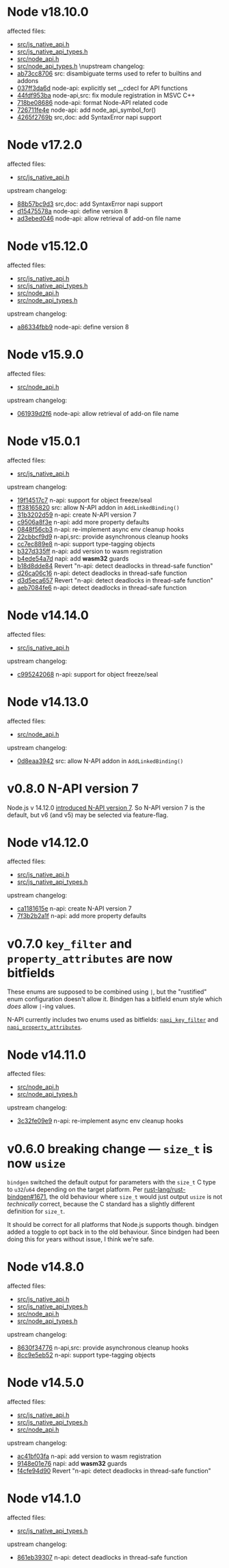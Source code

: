 # Node v18.10.0
affected files:
* [src/js_native_api.h](https://github.com/nodejs/node/blob/v18.10.0/src/js_native_api.h)
* [src/js_native_api_types.h](https://github.com/nodejs/node/blob/v18.10.0/src/js_native_api_types.h)
* [src/node_api.h](https://github.com/nodejs/node/blob/v18.10.0/src/node_api.h)
* [src/node_api_types.h](https://github.com/nodejs/node/blob/v18.10.0/src/node_api_types.h)
\nupstream changelog:
* [ab73cc8706](https://github.com/nodejs/node/commit/ab73cc8706b0fc5716d3b798d86a732edd5972a1) src: disambiguate terms used to refer to builtins and addons
* [037ff3da6d](https://github.com/nodejs/node/commit/037ff3da6d65954e3d3106b40a84d50851c1fbfb) node-api: explicitly set __cdecl for API functions
* [44fdf953ba](https://github.com/nodejs/node/commit/44fdf953ba435a46a3525bc877069044a3157e7d) node-api,src: fix module registration in MSVC C++
* [718be08686](https://github.com/nodejs/node/commit/718be08686312d19645861b9715491a49ee3c9cb) node-api: format Node-API related code
* [726711fe4e](https://github.com/nodejs/node/commit/726711fe4e2de7992b2ecc6921d3b083be41f950) node-api: add node_api_symbol_for()
* [4265f2769b](https://github.com/nodejs/node/commit/4265f2769bf91c0edb002da675fce98bbf61de04) src,doc: add SyntaxError napi support

# Node v17.2.0

affected files:
* [src/js_native_api.h](https://github.com/nodejs/node/blob/v17.2.0/src/js_native_api.h)

upstream changelog:
* [88b57bc9d3](https://github.com/nodejs/node/commit/88b57bc9d3bab7998c3de0aa787b88233cf46ed4) src,doc: add SyntaxError napi support
* [d15475578a](https://github.com/nodejs/node/commit/d15475578abfcc7e0a420719b8d55a6b3ab4f198) node-api: define version 8
* [ad3ebed046](https://github.com/nodejs/node/commit/ad3ebed046ef457530b046f2a62313a7e16b7e29) node-api: allow retrieval of add-on file name

# Node v15.12.0

affected files:
* [src/js_native_api.h](https://github.com/nodejs/node/blob/v15.12.0/src/js_native_api.h)
* [src/js_native_api_types.h](https://github.com/nodejs/node/blob/v15.12.0/src/js_native_api_types.h)
* [src/node_api.h](https://github.com/nodejs/node/blob/v15.12.0/src/node_api.h)
* [src/node_api_types.h](https://github.com/nodejs/node/blob/v15.12.0/src/node_api_types.h)

upstream changelog:
* [a86334fbb9](https://github.com/nodejs/node/commit/a86334fbb92e3776d0055563f49fad4a0f728554) node-api: define version 8

# Node v15.9.0

affected files:
* [src/node_api.h](https://github.com/nodejs/node/blob/v15.9.0/src/node_api.h)

upstream changelog:
* [061939d2f6](https://github.com/nodejs/node/commit/061939d2f6fbc86ee854481dbfa0aa762a2f591f) node-api: allow retrieval of add-on file name

# Node v15.0.1

affected files:
* [src/js_native_api.h](https://github.com/nodejs/node/blob/v15.0.1/src/js_native_api.h)

upstream changelog:
* [19f14517c7](https://github.com/nodejs/node/commit/19f14517c7637b0e277b4fc3fdfe4473e5cc1262) n-api: support for object freeze/seal
* [ff38165820](https://github.com/nodejs/node/commit/ff38165820da2a9eaddabbce23f3e75aa502900b) src: allow N-API addon in `AddLinkedBinding()`
* [31b3202d59](https://github.com/nodejs/node/commit/31b3202d5902e7fa105949758677ea09643d8c5f) n-api: create N-API version 7
* [c9506a8f3e](https://github.com/nodejs/node/commit/c9506a8f3e9bc5c679151feb39198023154464ab) n-api: add more property defaults
* [0848f56cb3](https://github.com/nodejs/node/commit/0848f56cb39432090cdb99af9b8541fbc1a2849c) n-api: re-implement async env cleanup hooks
* [22cbbcf9d9](https://github.com/nodejs/node/commit/22cbbcf9d9374d4b663bf1409f292212fa57623a) n-api,src: provide asynchronous cleanup hooks
* [cc7ec889e8](https://github.com/nodejs/node/commit/cc7ec889e863433c248bc4b5c8e33f61ccc40f29) n-api: support type-tagging objects
* [b327d335ff](https://github.com/nodejs/node/commit/b327d335ff6bc48c3c2aaedccfa9c40522f6b32f) n-api: add version to wasm registration
* [b4ede54a7d](https://github.com/nodejs/node/commit/b4ede54a7d235cfe58265b2b8c455298698460a8) napi: add __wasm32__ guards
* [b18d8dde84](https://github.com/nodejs/node/commit/b18d8dde847e1bff188c6cfb2d65a96209146c2c) Revert "n-api: detect deadlocks in thread-safe function"
* [d26ca06c16](https://github.com/nodejs/node/commit/d26ca06c16f497ffa5ac4845a27922d5058a9318) n-api: detect deadlocks in thread-safe function
* [d3d5eca657](https://github.com/nodejs/node/commit/d3d5eca657474f25fab47036fef9469efc211d8a) Revert "n-api: detect deadlocks in thread-safe function"
* [aeb7084fe6](https://github.com/nodejs/node/commit/aeb7084fe6446350ec032e9819746126811bf44f) n-api: detect deadlocks in thread-safe function

# Node v14.14.0

affected files:
* [src/js_native_api.h](https://github.com/nodejs/node/blob/v14.14.0/src/js_native_api.h)

upstream changelog:
* [c995242068](https://github.com/nodejs/node/commit/c995242068f364292bf90c6f5a5fa6bda662896d) n-api: support for object freeze/seal

# Node v14.13.0

affected files:
* [src/node_api.h](https://github.com/nodejs/node/blob/v14.13.0/src/node_api.h)

upstream changelog:
* [0d8eaa3942](https://github.com/nodejs/node/commit/0d8eaa3942f289874ed8c5d2a9468ba9c9ec45c8) src: allow N-API addon in `AddLinkedBinding()`

# v0.8.0 N-API version 7

Node.js v 14.12.0 [introduced N-API version 7](https://github.com/nodejs/node/blob/master/doc/changelogs/CHANGELOG_V14.md#14.12.0). 
So N-API version 7 is the default, but v6 (and v5) may be selected via feature-flag.

# Node v14.12.0

affected files:
* [src/js_native_api.h](https://github.com/nodejs/node/blob/v14.12.0/src/js_native_api.h)
* [src/js_native_api_types.h](https://github.com/nodejs/node/blob/v14.12.0/src/js_native_api_types.h)

upstream changelog:
* [ca1181615e](https://github.com/nodejs/node/commit/ca1181615e961ec948587aa6f8b7e46efd7cbd71) n-api: create N-API version 7
* [7f3b2b2a1f](https://github.com/nodejs/node/commit/7f3b2b2a1f2b2fa25adf9c4ea261f2a99ddd74aa) n-api: add more property defaults

# v0.7.0 `key_filter` and `property_attributes` are now bitfields

These enums are supposed to be combined using `|`, but the "rustified"
enum configuration doesn't allow it. Bindgen has a bitfield enum style
which _does_ allow `|`-ing values.

N-API currently includes two enums used as bitfields:
[`napi_key_filter`](https://nodejs.org/api/n-api.html#n_api_napi_key_filter) and 
[`napi_property_attributes`](https://nodejs.org/api/n-api.html#n_api_napi_property_attributes).

# Node v14.11.0

affected files:
* [src/node_api.h](https://github.com/nodejs/node/blob/v14.11.0/src/node_api.h)
* [src/node_api_types.h](https://github.com/nodejs/node/blob/v14.11.0/src/node_api_types.h)

upstream changelog:
* [3c32fe09e9](https://github.com/nodejs/node/commit/3c32fe09e9354479a2527bdd7484d6efab39f864) n-api: re-implement async env cleanup hooks

# v0.6.0 breaking change — `size_t` is now `usize`

`bindgen` switched the default output for parameters with the `size_t` C type to `u32`/`u64` depending on the target platform. 
Per [rust-lang/rust-bindgen#1671](https://github.com/rust-lang/rust-bindgen/issues/1671), the old behaviour where 
`size_t` would just output `usize` is not _technically_ correct, because the C standard has a slightly different definition for `size_t`.

It should be correct for all platforms that Node.js supports though. bindgen added a toggle to opt back in to the old behaviour. 
Since bindgen had been doing this for years without issue, I think we're safe. 

# Node v14.8.0

affected files:
* [src/js_native_api.h](https://github.com/nodejs/node/blob/v14.8.0/src/js_native_api.h)
* [src/js_native_api_types.h](https://github.com/nodejs/node/blob/v14.8.0/src/js_native_api_types.h)
* [src/node_api.h](https://github.com/nodejs/node/blob/v14.8.0/src/node_api.h)
* [src/node_api_types.h](https://github.com/nodejs/node/blob/v14.8.0/src/node_api_types.h)

upstream changelog:
* [8630f34776](https://github.com/nodejs/node/commit/8630f3477697835719df93dbc49d03f60cdf2b31) n-api,src: provide asynchronous cleanup hooks
* [8cc9e5eb52](https://github.com/nodejs/node/commit/8cc9e5eb52dbbff49a594c2c8c07032d0b8f6d98) n-api: support type-tagging objects

# Node v14.5.0

affected files:
* [src/js_native_api.h](https://github.com/nodejs/node/blob/v14.5.0/src/js_native_api.h)
* [src/js_native_api_types.h](https://github.com/nodejs/node/blob/v14.5.0/src/js_native_api_types.h)
* [src/node_api.h](https://github.com/nodejs/node/blob/v14.5.0/src/node_api.h)

upstream changelog:
* [ac41bf03fa](https://github.com/nodejs/node/commit/ac41bf03fa6b8f1d78d8ec150481553d765ac290) n-api: add version to wasm registration
* [9148e01e76](https://github.com/nodejs/node/commit/9148e01e7612f886a6fe6563e1ad7bb20e7beac1) napi: add __wasm32__ guards
* [f4cfe94d90](https://github.com/nodejs/node/commit/f4cfe94d90c59e0e6b3cdbdad333f71c9ef20216) Revert "n-api: detect deadlocks in thread-safe function"

# Node v14.1.0

affected files:
* [src/js_native_api_types.h](https://github.com/nodejs/node/blob/v14.1.0/src/js_native_api_types.h)

upstream changelog:
* [861eb39307](https://github.com/nodejs/node/commit/861eb39307d68640305ad8cb456ecfa8ed25ffa3) n-api: detect deadlocks in thread-safe function


